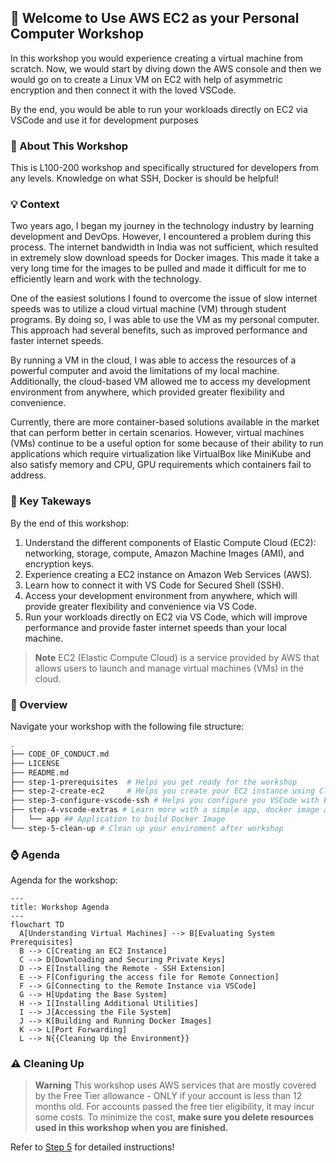 ## 🚀 Welcome to Use AWS EC2 as your Personal Computer Workshop

In this workshop you would experience creating a virtual machine from scratch. Now, we would start by diving down the AWS console and then we would go on to create a Linux VM on EC2 with help of asymmetric encryption and then connect it with the loved VSCode. 

By the end, you would be able to run your workloads directly on EC2 via VSCode and use it for development purposes

### 📖 About This Workshop

This is L100-200 workshop and specifically structured for developers from any levels. Knowledge on what SSH, Docker is should be helpful!

### 💡 Context 

Two years ago, I began my journey in the technology industry by learning development and DevOps. However, I encountered a problem during this process. The internet bandwidth in India was not sufficient, which resulted in extremely slow download speeds for Docker images. This made it take a very long time for the images to be pulled and made it difficult for me to efficiently learn and work with the technology.

One of the easiest solutions I found to overcome the issue of slow internet speeds was to utilize a cloud virtual machine (VM) through student programs. By doing so, I was able to use the VM as my personal computer. This approach had several benefits, such as improved performance and faster internet speeds.

By running a VM in the cloud, I was able to access the resources of a powerful computer and avoid the limitations of my local machine. Additionally, the cloud-based VM allowed me to access my development environment from anywhere, which provided greater flexibility and convenience. 

Currently, there are more container-based solutions available in the market that can perform better in certain scenarios. However, virtual machines (VMs) continue to be a useful option for some because of their ability to run applications which require virtualization like VirtualBox like MiniKube and also satisfy memory and CPU, GPU requirements which containers fail to address. 


### 🤚 Key Takeways

By the end of this workshop: 

1. Understand the different components of Elastic Compute Cloud (EC2): networking, storage, compute, Amazon Machine Images (AMI), and encryption keys.
1. Experience creating a EC2 instance on Amazon Web Services (AWS).
1. Learn how to connect it with VS Code for Secured Shell (SSH).
1. Access your development environment from anywhere, which will provide greater flexibility and convenience via VS Code.
1. Run your workloads directly on EC2 via VS Code, which will improve performance and provide faster internet speeds than your local machine.

> **Note**
> EC2 (Elastic Compute Cloud) is a service provided by AWS that allows users to launch and manage virtual machines (VMs) in the cloud.

### 📂 Overview 

Navigate your workshop with the following file structure:

```bash
.
├── CODE_OF_CONDUCT.md
├── LICENSE
├── README.md
├── step-1-prerequisites  # Helps you get ready for the workshop
├── step-2-create-ec2     # Helps you create your EC2 instance using CloudFormation
├── step-3-configure-vscode-ssh # Helps you configure you VSCode with Extension for SSH
├── step-4-vscode-extras # Learn more with a simple app, docker image about port forwarding and more
│   └── app ## Application to build Docker Image
└── step-5-clean-up # Clean up your enviroment after workshop

```

### ⌚ Agenda 

Agenda for the workshop: 

```mermaid
---
title: Workshop Agenda 
---
flowchart TD 
  A[Understanding Virtual Machines] --> B[Evaluating System Prerequisites]
  B --> C[Creating an EC2 Instance]
  C --> D[Downloading and Securing Private Keys]
  D --> E[Installing the Remote - SSH Extension]
  E --> F[Configuring the access file for Remote Connection]
  F --> G[Connecting to the Remote Instance via VSCode]
  G --> H[Updating the Base System]
  H --> I[Installing Additional Utilities]
  I --> J[Accessing the File System]
  J --> K[Building and Running Docker Images]
  K --> L[Port Forwarding]
  L --> N{{Cleaning Up the Environment}}

```

### ⚠️ Cleaning Up

> **Warning**
> This workshop uses AWS services that are mostly covered by the Free Tier allowance - ONLY if your account is less than 12 months old. For accounts passed the free tier eligibility, it may incur some costs. To minimize the cost, **make sure you delete resources used in this workshop when you are finished.**

Refer to [Step 5](/step-5-clean-up/) for detailed instructions!